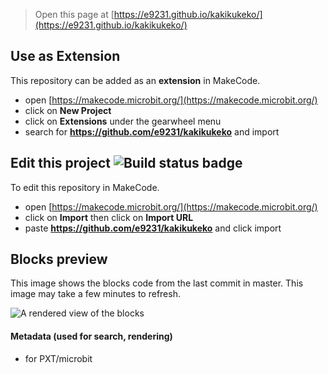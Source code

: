 
> Open this page at [https://e9231.github.io/kakikukeko/](https://e9231.github.io/kakikukeko/)

## Use as Extension

This repository can be added as an **extension** in MakeCode.

* open [https://makecode.microbit.org/](https://makecode.microbit.org/)
* click on **New Project**
* click on **Extensions** under the gearwheel menu
* search for **https://github.com/e9231/kakikukeko** and import

## Edit this project ![Build status badge](https://github.com/e9231/kakikukeko/workflows/MakeCode/badge.svg)

To edit this repository in MakeCode.

* open [https://makecode.microbit.org/](https://makecode.microbit.org/)
* click on **Import** then click on **Import URL**
* paste **https://github.com/e9231/kakikukeko** and click import

## Blocks preview

This image shows the blocks code from the last commit in master.
This image may take a few minutes to refresh.

![A rendered view of the blocks](https://github.com/e9231/kakikukeko/raw/master/.github/makecode/blocks.png)

#### Metadata (used for search, rendering)

* for PXT/microbit
<script src="https://makecode.com/gh-pages-embed.js"></script><script>makeCodeRender("{{ site.makecode.home_url }}", "{{ site.github.owner_name }}/{{ site.github.repository_name }}");</script>
